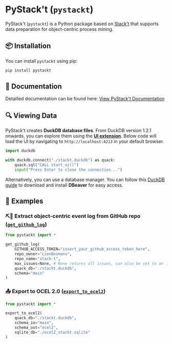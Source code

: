 # PyStack't (`pystackt`)
PyStack't (`pystackt`) is a Python package based on [Stack't](https://github.com/LienBosmans/stack-t) that supports data preparation for object-centric process mining.


## 📦 Installation  
You can install `pystackt` using pip:  

```sh
pip install pystackt
```

## 📖 Documentation  

Detailled documentation can be found here: [View PyStack't Documentation](https://lienbosmans.github.io/pystackt/)

## 🔍 Viewing Data  
PyStack't creates **DuckDB database files**. From DuckDB version 1.2.1 onwards, you can explore them using the [**UI extension**](https://duckdb.org/docs/stable/extensions/ui.html). Below code will load the UI by navigating to `http://localhost:4213` in your default browser.

```python
import duckdb

with duckdb.connect("./stackt.duckdb") as quack:
    quack.sql("CALL start_ui()")
    input("Press Enter to close the connection...")
```

Alternatively, you can use a database manager. You can follow this [DuckDB guide](https://duckdb.org/docs/guides/sql_editors/dbeaver.html) to download and install **DBeaver** for easy access.


## 📝 Examples

### ⛏️🐙 Extract object-centric event log from GitHub repo ([`get_github_log`](docs/extract/get_github_log.md))
```python
from pystackt import *

get_github_log(
    GITHUB_ACCESS_TOKEN="insert_your_github_access_token_here",
    repo_owner="LienBosmans",
    repo_name="stack-t",
    max_issues=None, # None returns all issues, can also be set to an integer to extract a limited data set
    quack_db="./stackt.duckdb",
    schema="main"
)
```

### 📤 Export to OCEL 2.0 ([`export_to_ocel2`](docs/export/export_to_ocel2.md))
```python
from pystackt import *

export_to_ocel2(
    quack_db="./stackt.duckdb",
    schema_in="main",
    schema_out="ocel2",
    sqlite_db="./ocel2_stackt.sqlite"
)
```
